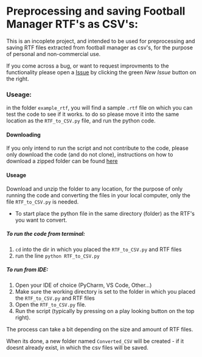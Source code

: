 # Preprocessing and saving Football Manager RTF's as CSV's:

This is an incoplete project, and intended to be used for preprocessing and saving RTF files extracted from football manager as csv's, for the purpose of personal and non-commercial use.

If you come across a bug, or want to request improvments to the functionality please open a [Issue](https://github.com/TBarasch/fm_rtfs/issues) by clicking the green *New Issue* button on the right.

### Useage:

in the folder `example_rtf`, you will find a sample `.rtf` file on which you can test the code to see if it works. to do so please move it into the same location as the `RTF_to_CSV.py` file, and run the python code.

#### Downloading
If you only intend to run the script and not contribute to the code, please only download the code (and do not clone), instructions on how to download a zipped folder can be found [here](https://sites.northwestern.edu/researchcomputing/resources/downloading-from-github/)
 
#### Useage
Download and unzip the folder to any location, for the purpose of only running the code and converting the files in your local computer, only the file `RTF_to_CSV.py` is needed.

- To start place the python file in the same directory (folder) as the RTF's you want to convert.


##### To run the code from terminal:

1. `cd` into the dir in which you placed the `RTF_to_CSV.py` and RTF files
2. run the line `python RTF_to_CSV.py`

##### To run from IDE:

1. Open your IDE of choice (PyCharm, VS Code, Other...)
2. Make sure the working directory is set to the folder in which you placed the `RTF_to_CSV.py` and RTF files
3. Open the  `RTF_to_CSV.py` file.
4. Run the script (typically by pressing on a play looking button on the top right).

The process can take a bit depending on the size and amount of RTF files.

When its done, a new folder named `Converted_CSV` will be created - if it doesnt already exist, in which the csv files will be saved.


